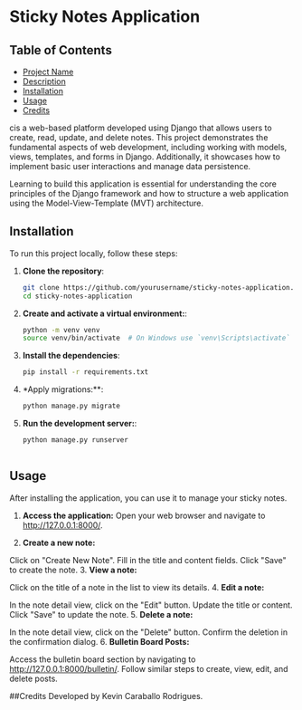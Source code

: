 # Sticky Notes Application

## Table of Contents
- [Project Name](#project-name)
- [Description](#description)
- [Installation](#installation)
- [Usage](#usage)
- [Credits](#credits)

cis a web-based platform developed using Django that allows users to create, read, update, and delete notes. This project demonstrates the fundamental aspects of web development, including working with models, views, templates, and forms in Django. Additionally, it showcases how to implement basic user interactions and manage data persistence.

Learning to build this application is essential for understanding the core principles of the Django framework and how to structure a web application using the Model-View-Template (MVT) architecture.

## Installation

To run this project locally, follow these steps:

1. **Clone the repository**:
   ```bash
   git clone https://github.com/yourusername/sticky-notes-application.git
   cd sticky-notes-application

2. **Create and activate a virtual environment:**:
   ```bash
   python -m venv venv
   source venv/bin/activate  # On Windows use `venv\Scripts\activate`

3. **Install the dependencies**:
   ```bash
   pip install -r requirements.txt

4. *Apply migrations:**:
   ```bash
   python manage.py migrate

5. **Run the development server:**:
   ```bash
   python manage.py runserver



## Usage
After installing the application, you can use it to manage your sticky notes.

1. **Access the application:**
Open your web browser and navigate to http://127.0.0.1:8000/.

2. **Create a new note:**

Click on "Create New Note".
Fill in the title and content fields.
Click "Save" to create the note.
3. **View a note:**

Click on the title of a note in the list to view its details.
4. **Edit a note:**

In the note detail view, click on the "Edit" button.
Update the title or content.
Click "Save" to update the note.
5. **Delete a note:**

In the note detail view, click on the "Delete" button.
Confirm the deletion in the confirmation dialog.
6. **Bulletin Board Posts:**

Access the bulletin board section by navigating to http://127.0.0.1:8000/bulletin/.
Follow similar steps to create, view, edit, and delete posts.

##Credits
Developed by Kevin Caraballo Rodrigues.
